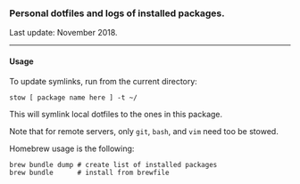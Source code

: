 ### Personal dotfiles and logs of installed packages.

Last update: November 2018.

---

#### Usage

To update symlinks, run from the current directory:

```
stow [ package name here ] -t ~/
```

This will symlink local dotfiles to the ones in this package. 

Note that for remote servers, only `git`, `bash`, and `vim` need too be stowed.

Homebrew usage is the following:

```
brew bundle dump # create list of installed packages
brew bundle      # install from brewfile
```

